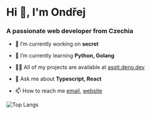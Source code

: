 <h1>Hi 👋, I'm Ondřej</h1>
<h3>A passionate web developer from Czechia</h3>

- 🔭 I’m currently working on **secret**

- 🌱 I’m currently learning **Python, Golang**

- 👨‍💻 All of my projects are available at [asqit.deno.dev](asqit.deno.dev)

- 💬 Ask me about **Typescript, React**

- 📫 How to reach me [email](mailto:ondrejtucek9@gmail.com*), [website](https://asqit.deno.dev)

![Top Langs](https://github-languages-widget.onrender.com/api/v1/top-languages?username=Asqit&dark=true)
